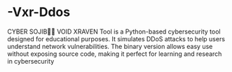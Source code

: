 # -Vxr-Ddos
CYBER SOJIB🫡🫡
VOID XRAVEN Tool is a Python-based cybersecurity tool designed for educational purposes. It simulates DDoS attacks to help users understand network vulnerabilities. The binary version allows easy use without exposing source code, making it perfect for learning and research in cybersecurity

